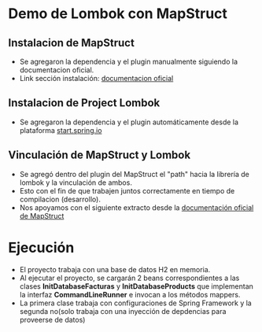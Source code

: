 # Demo de Lombok con MapStruct
## Instalacion de MapStruct
- Se agregaron la dependencia y el plugin manualmente siguiendo la documentacion oficial.  
- Link sección instalación: [documentacion oficial](https://mapstruct.org/documentation/installation/)
## Instalacion de Project Lombok
- Se agregaron la dependencia y el plugin automáticamente desde la plataforma [start.spring.io](https://start.spring.io/)
## Vinculación de MapStruct y Lombok
- Se agregó dentro del plugin del MapStruct el "path" hacia la librería de lombok y la vinculación de ambos.  
- Esto con el fin de que trabajen juntos correctamente en tiempo de compilacion (desarrollo).  
- Nos apoyamos con el siguiente extracto desde la [documentación oficial de MapStruct](https://mapstruct.org/documentation/stable/reference/html/#lombok)
# Ejecución
- El proyecto trabaja con una base de datos H2 en memoria.
- Al ejecutar el proyecto, se cargarán 2 beans correspondientes a las clases **InitDatabaseFacturas** y **InitDatabaseProducts** que implementan la interfaz **CommandLineRunner** e invocan a los métodos mappers.
- La primera clase trabaja con configuraciones de Spring Framework y la segunda no(solo trabaja con una inyección de depdencias para proveerse de datos)
